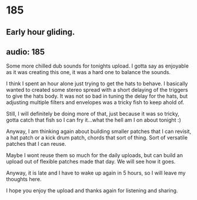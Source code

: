 # 185
## Early hour gliding.
audio: 185
---

Some more chilled dub sounds for tonights upload. I gotta say as enjoyable as it was creating this one, it was a hard one to balance the sounds.

I think I spent an hour alone just trying to get the hats to behave. I basically wanted to created some stereo spread with a short delaying of the triggers to give the hats body. It was not so bad in tuning the delay for the hats, but adjusting multiple filters and envelopes was a tricky fish to keep ahold of.

Still, I will definitely be doing more of that, just because it was so tricky, gotta catch that fish so I can fry it…what the hell am I on about tonight :)

Anyway, I am thinking again about building smaller patches that I can revisit, a hat patch or a kick drum patch, chords that sort of thing. Sort of versatile patches that I can reuse.

Maybe I wont reuse them so much for the daily uploads, but can build an upload out of flexible patches made that day. We will see how it goes.

Anyway, it is late and I have to wake up again in 5 hours, so I will leave my thoughts here. 

I hope you enjoy the upload and thanks again for listening and sharing.